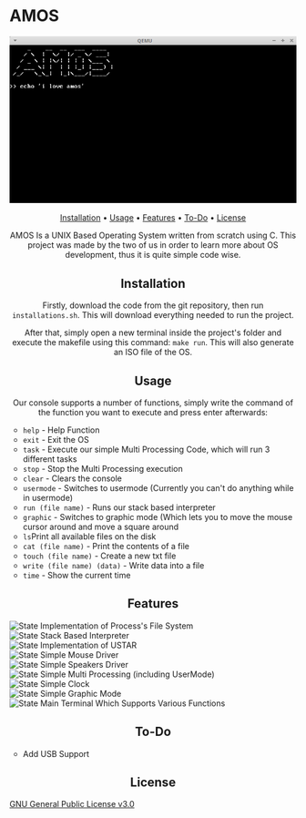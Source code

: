 # AMOS

<!--
<html>
<head>
<style>
code {
  font-family: Consolas,"courier new";
  color: crimson;
  background-color: #f1f1f1;
  padding: 2px;
  font-size: 105%;
}
</style>
</head>
<body>
-->

<p style="text-align:center">
    <img src="OS.png" width="1000" alt"howto">
</p>
<p style="text-align:center;font-size:100%">
    <a href="#installation">Installation</a> •
    <a href="#usage">Usage</a> •
    <a href="#features">Features</a> •
    <a href="#to-do">To-Do</a> •
    <a href="#license">License</a>
</p>

<p style="text-align:center">
    AMOS Is a UNIX Based Operating System written from scratch using C. This project was made by 
    the two of us in order to learn more about OS development, thus it is quite simple code wise.
</p>
<h2 style="text-align:center" id="Installation">Installation</h2>
<p style="text-align:center">
    Firstly, download the code from the git repository, then run <code>installations.sh</code>.
    This will download everything needed to run the project.
    
</p>
<p style="text-align:center">
    After that, simply open a new terminal inside the project's folder and execute the makefile using this command: <code>make run</code>.
    This will also generate an ISO file of the OS.
</p>

<h2 style="text-align:center" id="Usage">Usage</h2>
<p style="text-align:center">
    Our console supports a number of functions, simply write the command of the function
    you want to execute and press enter afterwards:
    <ul type="circle">
    <li><code>help</code> - Help Function</li>
    <li><code>exit</code> - Exit the OS</li>
    <li><code>task</code> - Execute our simple Multi Processing Code, which will run 3 different tasks</li>
    <li><code>stop</code> - Stop the Multi Processing execution</li>
    <li><code>clear</code> - Clears the console</li>
    <li><code>usermode</code> - Switches to usermode (Currently you can't do anything while in usermode)</li>
    <li><code>run (file name)</code> - Runs our stack based interpreter</li>
    <li><code>graphic</code> - Switches to graphic mode (Which lets you to move the mouse cursor around and move a square around</li>
    <li><code>ls</code>Print all available files on the disk</li>
    <li><code>cat (file name)</code> - Print the contents of a file</li>
    <li><code>touch (file name)</code> - Create a new txt file</li>
    <li><code>write (file name) (data)</code> - Write data into a file</li>
    <li><code>time</code> - Show the current time</li>
</ul>
</p>

<h2 style="text-align:center" id="Features">Features</h2>

![State](https://img.shields.io/badge/State-Done-brightgreen) Implementation of Process's File System  
![State](https://img.shields.io/badge/State-Done-brightgreen) Stack Based Interpreter  
![State](https://img.shields.io/badge/State-WIP-yellow) Implementation of USTAR  
![State](https://img.shields.io/badge/State-WIP-yellow) Simple Mouse Driver  
![State](https://img.shields.io/badge/State-Done-brightgreen) Simple Speakers Driver  
![State](https://img.shields.io/badge/State-To%20Be%20Updated-blue%20) Simple Multi Processing (including UserMode)  
![State](https://img.shields.io/badge/State-Done-brightgreen) Simple Clock  
![State](https://img.shields.io/badge/State-To%20Be%20Updated-blue%20) Simple Graphic Mode   
![State](https://img.shields.io/badge/State-Done-brightgreen) Main Terminal Which Supports Various Functions  

<h2 style="text-align:center" id="To-Do">To-Do</h2>
<p style="text-align:center">
    <ul type="circle">
    <li>Add USB Support </li>
    </ul>
</p>

<h2 style="text-align:center" id="License">License</h2>

[GNU General Public License v3.0](LICENSE)

</body>
